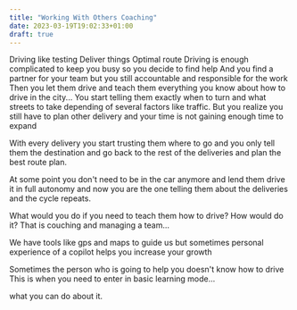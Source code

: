 ```yaml
---
title: "Working With Others Coaching"
date: 2023-03-19T19:02:33+01:00
draft: true
---
```


Driving like testing
Deliver things
Optimal route 
Driving is enough complicated to keep you busy so you decide to find help
And you find a partner for your team but you still accountable and responsible for the work
Then you let them drive and teach them everything you know about how to drive in the city...
You start telling them exactly when to turn and what streets to take depending of several factors like traffic. But you realize you still have to plan other delivery and your time is not gaining enough time to expand

 With every delivery you start trusting them where to go and you only tell them the destination and go back to the rest of the deliveries and plan the best route plan.

At some point you don't need to be in the car anymore and lend them drive it in full autonomy and now you are the one telling them about the deliveries and the cycle repeats. 

What would you do if you need to teach them how to drive? How would do it?
That is couching and managing a team...

We have tools like gps and maps to guide us but sometimes personal experience of a copilot helps you increase your growth 

Sometimes the person who is going to help you doesn't know how to drive
This is when you need to enter in basic learning mode...

what you can do about it.